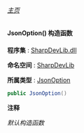 ###### [主页](./Index.md "主页")

#### JsonOption() 构造函数

**程序集** : [SharpDevLib.dll](./SharpDevLib.assembly.md "SharpDevLib.dll")

**命名空间** : [SharpDevLib](./SharpDevLib.namespace.md "SharpDevLib")

**所属类型** : [JsonOption](./SharpDevLib.JsonOption.md "JsonOption")

``` csharp
public JsonOption()
```
**注释**

*默认构造函数*


